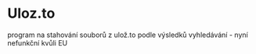 # Uloz.to
program na stahování souborů z ulož.to podle výsledků vyhledávání - nyní nefunkční kvůli EU
